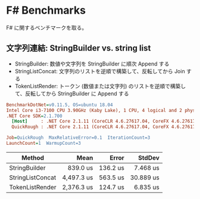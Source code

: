 # F# Benchmarks

F# に関するベンチマークを取る。

## 文字列連結: StringBuilder vs. string list

- StringBuilder: 数値や文字列を StringBuilder に順次 Append する
- StringListConcat: 文字列のリストを逆順で構築して、反転してから Join する
- TokenListRender: トークン (数値または文字列) のリストを逆順で構築して、反転してから StringBuilder に Append する

``` ini
BenchmarkDotNet=v0.11.5, OS=ubuntu 18.04
Intel Core i3-7100 CPU 3.90GHz (Kaby Lake), 1 CPU, 4 logical and 2 physical cores
.NET Core SDK=2.1.700
  [Host]     : .NET Core 2.1.11 (CoreCLR 4.6.27617.04, CoreFX 4.6.27617.02), 64bit RyuJIT DEBUG
  QuickRough : .NET Core 2.1.11 (CoreCLR 4.6.27617.04, CoreFX 4.6.27617.02), 64bit RyuJIT

Job=QuickRough  MaxRelativeError=0.1  IterationCount=3
LaunchCount=1  WarmupCount=3
```

|           Method |       Mean |    Error |    StdDev |
|----------------- |-----------:|---------:|----------:|
|    StringBuilder |   839.0 us | 136.2 us |  7.468 us |
| StringListConcat | 4,497.3 us | 563.5 us | 30.889 us |
|  TokenListRender | 2,376.3 us | 124.7 us |  6.835 us |
